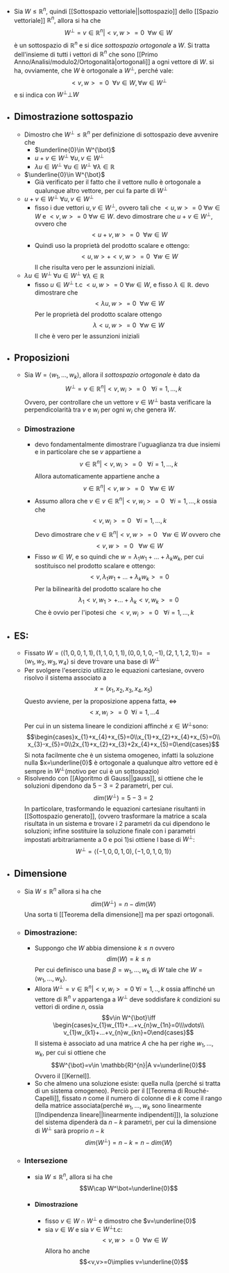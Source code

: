 - Sia $W\le \mathbb{R}^{n}$, quindi [[Sottospazio vettoriale||sottospazio]] dello [[Spazio vettoriale]] $\mathbb{R}^{n}$, allora si ha che $$W^{\bot}=v\in \mathbb{R}^{n}|<v,w>=0 \ \ \forall w\in W$$è un sottospazio di $\mathbb{R}^{n}$ e si dice _sottospazio ortogonale_ a $W$. Si tratta dell'insieme di tutti i vettori di $\mathbb{R}^{n}$ che sono [[Primo Anno/Analisi/modulo2/Ortogonalità|ortogonali]] a ogni vettore di $W$. si ha, ovviamente, che $W$ è ortogonale a $W^{\bot}$, perché vale:$$<v,w>=0\ \ \forall v\in W,\forall w \in W^{\bot}$$e si indica con $W^{\bot}\bot W$
- ## Dimostrazione sottospazio
	- Dimostro che $W^{\bot}\le \mathbb{R}^{n}$ per definizione di sottospazio deve avvenire che 
		- $\underline{0}\in W^{\bot}$
		- $u+v\in W^{\bot}$ $\forall u,v\in W^{\bot}$ 
		- $\lambda u \in W^{\bot}$  $\forall u\in W^{\bot}$ $\forall \lambda \in \mathbb{R}$ 
	- $\underline{0}\in W^{\bot}$ 
		- Già verificato per il fatto che il vettore nullo è ortogonale a qualunque altro vettore, per cui fa parte di $W^\bot$
	- $u+v\in W^{\bot}$ $\forall u,v\in W^{\bot}$ 
		- fisso i due vettori $u,v\in W^\bot$, ovvero tali che $<u,w>=0$ $\forall w\in W$ e $<v,w>=0$ $\forall w \in W$. devo dimostrare che $u+v \in W^{\bot}$, ovvero che $$<u+v,w>=0\ \ \forall w\in W$$
		- Quindi uso la proprietà del prodotto scalare e ottengo:$$<u,w>+<v,w>=0\ \ \forall w\in W$$Il che risulta vero per le assunzioni iniziali.
	-  $\lambda u \in W^{\bot}$  $\forall u\in W^{\bot}$ $\forall \lambda \in \mathbb{R}$ 
		- fisso $u\in W^{\bot}$ t.c $<u,w>=0$ $\forall w\in W$, e fisso $\lambda \in \mathbb{R}$. devo dimostrare che $$<\lambda u,w>=0\ \ \forall w\in W$$Per le proprietà del prodotto scalare ottengo$$\lambda<u,w>=0\ \ \forall w\in W$$Il che è vero per le assunzioni iniziali 
- ## Proposizioni
	- Sia $W=\langle{w_1,...,w_{k}}\rangle$, allora il _sottospazio ortogonale_ è dato da $$W^{\bot}=v\in \mathbb{R}^{n}|<v,w_{i}>=0\ \ \ \forall i=1,...,k$$Ovvero, per controllare che un vettore $v \in W^{\bot}$ basta verificare la perpendicolarità tra $v$ e $w_{i}$ per ogni $w_{i}$ che genera $W$.
	- ### Dimostrazione 
		- devo fondamentalmente dimostrare l'uguaglianza tra due insiemi e in particolare che se $v$ appartiene a $$v\in \mathbb{R}^{n}|<v,w_{i}>=0\ \ \ \forall i=1,...,k$$Allora automaticamente appartiene anche a $$v\in \mathbb{R}^{n}|<v,w>=0\ \ \ \forall w\in W$$
		- Assumo allora che $v\in v\in \mathbb{R}^{n}|<v,w_{i}>=0\ \ \ \forall i=1,...,k$ ossia che $$<v,w_{i}>=0\ \ \ \forall i=1,...,k$$Devo dimostrare che $v\in \mathbb{R}^{n}|<v,w>=0\ \ \ \forall w\in W$ ovvero che $$<v,w>=0\ \ \ \forall w\in W$$
		- Fisso $w\in W$, e so quindi che $w=\lambda_1 w_1+...+\lambda_{k} w_{k}$, per cui sostituisco nel prodotto scalare e ottengo:$$<v,\lambda_1 w_1+...+\lambda_{k} w_{k}>=0$$Per la bilinearità del prodotto scalare ho che $$\lambda_{1}<v,w_{1}>+...+\lambda_{k}<v,w_{k}>=0$$ Che è ovvio per l'ipotesi che $<v,w_{i}>=0\ \ \ \forall i=1,...,k$ 
- ## ES:
	- Fissato $W=\langle{(1,0,0,1,1),(1,1,0,1,1),(0,0,1,0,-1),(2,1,1,2,1)}\rangle=$ $=\langle{w_{1},w_{2},w_{3},w_{4}}\rangle$  si deve trovare una base di $W^{\bot}$
	- Per svolgere l'esercizio utilizzo le equazioni cartesiane, ovvero risolvo il sistema associato a $$x=(x_{1},x_{2},x_{3},x_{4},x_{5})$$Questo avviene, per la proposizione appena fatta, $\iff$ $$<x,w_{i}>=0 \ \ \forall i=1,...4$$Per cui in un sistema lineare le condizioni affinché $x\in W^{\bot}$sono:$$\begin{cases}x_{1}+x_{4}+x_{5}=0\\x_{1}+x_{2}+x_{4}+x_{5}=0\\ x_{3}-x_{5}=0\\2x_{1}+x_{2}+x_{3}+2x_{4}+x_{5}=0\end{cases}$$Si nota facilmente che è un sistema omogeneo, infatti la soluzione nulla $x=\underline{0}$ è ortogonale a qualunque altro vettore ed è sempre in $W^{\bot}$(motivo per cui è un sottospazio)
	- Risolvendo con [[Algoritmo di Gauss||gauss]], si ottiene che le soluzioni dipendono da $5-3=2$ parametri, per cui.$$dim(W^{\bot})=5-3=2$$In particolare, trasformando le equazioni cartesiane risultanti in [[Sottospazio generato]], (ovvero trasformare la matrice a scala risultata in un sistema e trovare i 2 parametri da cui dipendono le soluzioni; infine sostituire la soluzione finale con i parametri impostati arbitrariamente a $0$ e poi $1$)si ottiene l base di $W^{\bot}$:$$W^{\bot}=\langle{(-1,0,0,1,0),(-1,0,1,0,1)}\rangle$$
- ## Dimensione
	- Sia $W \le \mathbb{R}^{n}$ allora si ha che $$dim(W^{\bot})=n-dim(W)$$Una sorta ti [[Teorema della dimensione]] ma per spazi ortogonali.
	- ### Dimostrazione:
		- Suppongo che $W$ abbia dimensione $k\le n$ ovvero$$dim(W)=k\le n$$Per cui definisco una base $\beta=w_1,...,w_{k}$ di $W$ tale che $W=\langle{w_1,...,w_{k}}\rangle$.
		- Allora $W^{\bot}=v\in \mathbb{R}^{n}|<v,w_{i}>=0$  $\forall i =1,..,k$ ossia affinché un vettore di $\mathbb{R}^{n}$ $v$ appartenga a $W^{\bot}$ deve soddisfare $k$ condizioni su vettori di ordine $n$, ossia$$v\in W^{\bot}\iff \begin{cases}v_{1}w_{11}+...+v_{n}w_{1n}=0\\\vdots\\ v_{1}w_{k1}+...+v_{n}w_{kn}=0\end{cases}$$Il sistema è associato ad una matrice $A$ che ha per righe $w_1,...,w_k$, per cui si ottiene che$$W^{\bot}=v\in \mathbb{R}^{n}|A v=\underline{0}$$Ovvero il [[Kernel]].
		- So che almeno una soluzione esiste: quella nulla (perché si tratta di un sistema omogeneo). Perciò per il [[Teorema di Rouché-Capelli]], fissato $n$ come il numero di colonne di e $k$ come il rango della matrice associata(perché $w_1,...,w_k$ sono linearmente [[Indipendenza lineare||linearmente indipendenti]]), la soluzione del sistema dipenderà da $n-k$ parametri, per cui la dimensione di $W^{\bot}$ sarà proprio $n-k$ $$dim(W^{\bot})=n-k=n-dim(W)$$
		 
	- ### Intersezione 
		- sia $W\le \mathbb{R}^{n}$, allora si ha che $$W\cap W^\bot=\underline{0}$$
		- #### Dimostrazione
			- fisso $v\in W\cap W^\bot$ e dimostro che $v=\underline{0}$ 
			- sia $v\in W$ e sia $v\in W^{\bot}$t.c:$$<v,w>=0\ \ \forall w\in W$$Allora ho anche$$<v,v>=0\implies v=\underline{0}$$ 
 